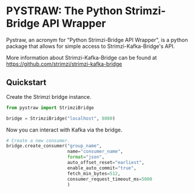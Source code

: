 # PYSTRAW: The Python Strimzi-Bridge API Wrapper
Pystraw, an acronym for "Python Strimzi-Bridge API Wrapper", is a python package that allows for simple access to Strimzi-Kafka-Bridge's API.

More information about Strimzi-Kafka-Bridge can be found at https://github.com/strimzi/strimzi-kafka-bridge

## Quickstart
Create the Strimzi bridge instance.
```python
from pystraw import StrimziBridge

bridge = StrimziBridge("localhost", 8080)
```

Now you can interact with Kafka via the bridge. 

```python
# Create a new consumer.
bridge.create_consumer("group_name",
                       name="consumer_name",
                       format="json",
                       auto_offset_reset="earliest",
                       enable_auto_commit="true",
                       fetch_min_bytes=512,
                       consumer_request_timeout_ms=5000
                       )
```

